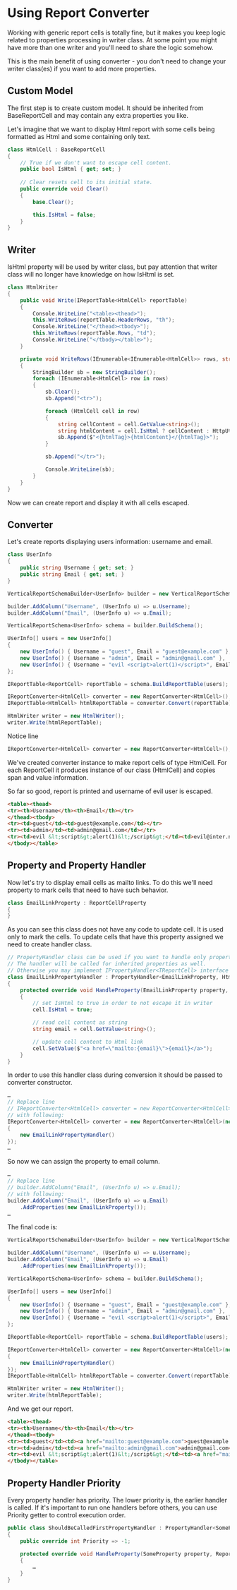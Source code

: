 # Using Report Converter

Working with generic report cells is totally fine, but it makes you keep logic related to properties processing in writer class. At some point you might have more than one writer and you'll need to share the logic somehow.

This is the main benefit of using converter - you don't need to change your writer class(es) if you want to add more properties.

## Custom Model

The first step is to create custom model. It should be inherited from BaseReportCell and may contain any extra properties you like.
 
 Let's imagine that we want to display Html report with some cells being formatted as Html and some containing only text.

```c#
class HtmlCell : BaseReportCell
{
    // True if we don't want to escape cell content.
    public bool IsHtml { get; set; }
    
    // Clear resets cell to its initial state.
    public override void Clear()
    {
        base.Clear();

        this.IsHtml = false;
    }
}
```

## Writer

IsHtml property will be used by writer class, but pay attention that writer class will no longer have knowledge on how IsHtml is set.

```c#
class HtmlWriter
{
    public void Write(IReportTable<HtmlCell> reportTable)
    {
        Console.WriteLine("<table><thead>");
        this.WriteRows(reportTable.HeaderRows, "th");
        Console.WriteLine("</thead><tbody>");
        this.WriteRows(reportTable.Rows, "td");
        Console.WriteLine("</tbody></table>");
    }

    private void WriteRows(IEnumerable<IEnumerable<HtmlCell>> rows, string htmlTag)
    {
        StringBuilder sb = new StringBuilder();
        foreach (IEnumerable<HtmlCell> row in rows)
        {
            sb.Clear();
            sb.Append("<tr>");

            foreach (HtmlCell cell in row)
            {
                string cellContent = cell.GetValue<string>();
                string htmlContent = cell.IsHtml ? cellContent : HttpUtility.HtmlEncode(cellContent);
                sb.Append($"<{htmlTag}>{htmlContent}</{htmlTag}>");
            }

            sb.Append("</tr>");

            Console.WriteLine(sb);
        }
    }
}
```

Now we can create report and display it with all cells escaped.

## Converter

Let's create reports displaying users information: username and email.

```c#
class UserInfo
{
    public string Username { get; set; }
    public string Email { get; set; }
}

VerticalReportSchemaBuilder<UserInfo> builder = new VerticalReportSchemaBuilder<UserInfo>();

builder.AddColumn("Username", (UserInfo u) => u.Username);
builder.AddColumn("Email", (UserInfo u) => u.Email);

VerticalReportSchema<UserInfo> schema = builder.BuildSchema();

UserInfo[] users = new UserInfo[]
{
    new UserInfo() { Username = "guest", Email = "guest@example.com" },
    new UserInfo() { Username = "admin", Email = "admin@gmail.com" },
    new UserInfo() { Username = "evil <script>alert(1)</script>", Email = "evil@inter.net" },
};

IReportTable<ReportCell> reportTable = schema.BuildReportTable(users);

IReportConverter<HtmlCell> converter = new ReportConverter<HtmlCell>();
IReportTable<HtmlCell> htmlReportTable = converter.Convert(reportTable);

HtmlWriter writer = new HtmlWriter();
writer.Write(htmlReportTable);
```

Notice line
```c#
IReportConverter<HtmlCell> converter = new ReportConverter<HtmlCell>();
```
We've created converter instance to make report cells of type HtmlCell. For each ReportCell it produces instance of our class (HtmlCell) and copies span and value information.

So far so good, report is printed and username of evil user is escaped.

```html
<table><thead>
<tr><th>Username</th><th>Email</th></tr>
</thead><tbody>
<tr><td>guest</td><td>guest@example.com</td></tr>
<tr><td>admin</td><td>admin@gmail.com</td></tr>
<tr><td>evil &lt;script&gt;alert(1)&lt;/script&gt;</td><td>evil@inter.net</td></tr>
</tbody></table>
```

## Property and Property Handler

Now let's try to display email cells as mailto links. To do this we'll need property to mark cells that need to have such behavior.

```c#
class EmailLinkProperty : ReportCellProperty
{
}
```

As you can see this class does not have any code to update cell. It is used only to mark the cells. To update cells that have this property assigned we need to create handler class.

```c#
// PropertyHandler class can be used if you want to handle only properties of one type.
// The handler will be called for inherited properties as well.
// Otherwise you may implement IPropertyHandler<TReportCell> interface and process all properties.
class EmailLinkPropertyHandler : PropertyHandler<EmailLinkProperty, HtmlCell>
{
    protected override void HandleProperty(EmailLinkProperty property, HtmlCell cell)
    {
        // set IsHtml to true in order to not escape it in writer
        cell.IsHtml = true;

        // read cell content as string
        string email = cell.GetValue<string>();

        // update cell content to Html link
        cell.SetValue($"<a href=\"mailto:{email}\">{email}</a>");
    }
}
```

In order to use this handler class during conversion it should be passed to converter constructor.

```c#
…
// Replace line
// IReportConverter<HtmlCell> converter = new ReportConverter<HtmlCell>();
// with following:
IReportConverter<HtmlCell> converter = new ReportConverter<HtmlCell>(new[]
{
    new EmailLinkPropertyHandler()
});
…
```

So now we can assign the property to email column.

```c#
…
// Replace line 
// builder.AddColumn("Email", (UserInfo u) => u.Email);
// with following:
builder.AddColumn("Email", (UserInfo u) => u.Email)
    .AddProperties(new EmailLinkProperty());
…
```

The final code is:

```c#
VerticalReportSchemaBuilder<UserInfo> builder = new VerticalReportSchemaBuilder<UserInfo>();

builder.AddColumn("Username", (UserInfo u) => u.Username);
builder.AddColumn("Email", (UserInfo u) => u.Email)
    .AddProperties(new EmailLinkProperty());

VerticalReportSchema<UserInfo> schema = builder.BuildSchema();

UserInfo[] users = new UserInfo[]
{
    new UserInfo() { Username = "guest", Email = "guest@example.com" },
    new UserInfo() { Username = "admin", Email = "admin@gmail.com" },
    new UserInfo() { Username = "evil <script>alert(1)</script>", Email = "evil@inter.net" },
};

IReportTable<ReportCell> reportTable = schema.BuildReportTable(users);

IReportConverter<HtmlCell> converter = new ReportConverter<HtmlCell>(new[]
{
    new EmailLinkPropertyHandler()
});
IReportTable<HtmlCell> htmlReportTable = converter.Convert(reportTable);

HtmlWriter writer = new HtmlWriter();
writer.Write(htmlReportTable);
```

And we get our report.

```html
<table><thead>
<tr><th>Username</th><th>Email</th></tr>
</thead><tbody>
<tr><td>guest</td><td><a href="mailto:guest@example.com">guest@example.com</a></td></tr>
<tr><td>admin</td><td><a href="mailto:admin@gmail.com">admin@gmail.com</a></td></tr>
<tr><td>evil &lt;script&gt;alert(1)&lt;/script&gt;</td><td><a href="mailto:evil@inter.net">evil@inter.net</a></td></tr>
</tbody></table>
```

## Property Handler Priority

Every property handler has priority. The lower priority is, the earlier handler is called. If it's important to run one handlers before others, you can use Priority getter to control execution order.

```c#
public class ShouldBeCalledFirstPropertyHandler : PropertyHandler<SomeProperty, ReportCell>
{
    public override int Priority => -1;

    protected override void HandleProperty(SomeProperty property, ReportCell cell)
    {
        …
    }
}
```
